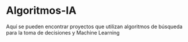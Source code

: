# Algoritmos-IA
Aquí se pueden encontrar proyectos que utilizan algoritmos de búsqueda para la toma de decisiones y Machine Learning

